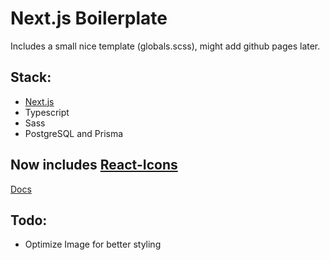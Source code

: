 # Next.js Boilerplate

Includes a small nice template (globals.scss), might add github pages later.

## Stack:
* [Next.js](https://nextjs.org/docs)
* Typescript
* Sass
* PostgreSQL and Prisma

## Now includes [React-Icons](https://www.npmjs.com/package/react-icons)
[Docs](https://react-icons.github.io/react-icons/)

## Todo:
* Optimize Image for better styling